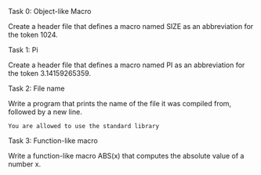 Task 0: Object-like Macro 

Create a header file that defines a macro named SIZE as an abbreviation for the token 1024.

Task 1: Pi

Create a header file that defines a macro named PI as an abbreviation for the token 3.14159265359.

Task 2: File name

Write a program that prints the name of the file it was compiled from, followed by a new line.

    You are allowed to use the standard library

Task 3: Function-like macro 

Write a function-like macro ABS(x) that computes the absolute value of a number x.
